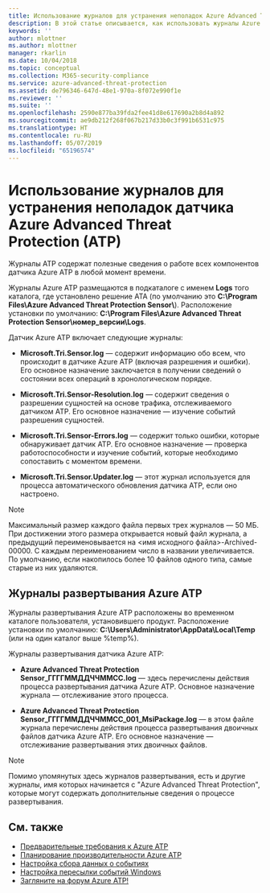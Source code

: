 ```yaml
---
title: Использование журналов для устранения неполадок Azure Advanced Threat Protection | Документация Майкрософт
description: В этой статье описывается, как использовать журналы Azure ATP для устранения неполадок.
keywords: ''
author: mlottner
ms.author: mlottner
manager: rkarlin
ms.date: 10/04/2018
ms.topic: conceptual
ms.collection: M365-security-compliance
ms.service: azure-advanced-threat-protection
ms.assetid: de796346-647d-48e1-970a-8f072e990f1e
ms.reviewer: ''
ms.suite: ''
ms.openlocfilehash: 2590e877ba39fda2fee41d8e617690a2b8d4a892
ms.sourcegitcommit: ae9db212f268f067b217d33b0c3f991b6531c975
ms.translationtype: HT
ms.contentlocale: ru-RU
ms.lasthandoff: 05/07/2019
ms.locfileid: "65196574"
---
```

# <a name="troubleshooting-azure-advanced-threat-protection-atp-sensor-using-the-atp-logs"></a>Использование журналов для устранения неполадок датчика Azure Advanced Threat Protection (ATP)
Журналы ATP содержат полезные сведения о работе всех компонентов датчика Azure ATP в любой момент времени.


Журналы Azure ATP размещаются в подкаталоге с именем **Logs** того каталога, где установлено решение ATA (по умолчанию это **C:\Program Files\Azure Advanced Threat Protection Sensor\\**). Расположение установки по умолчанию: **C:\Program Files\Azure Advanced Threat Protection Sensor\номер_версии\Logs**.

Датчик Azure ATP включает следующие журналы:

-   **Microsoft.Tri.Sensor.log** — содержит информацию обо всем, что происходит в датчике Azure ATP (включая разрешения и ошибки). Его основное назначение заключается в получении сведений о состоянии всех операций в хронологическом порядке.

-   **Microsoft.Tri.Sensor-Resolution.log** — содержит сведения о разрешении сущностей на основе трафика, отслеживаемого датчиком ATP. Его основное назначение — изучение событий разрешения сущностей.

-   **Microsoft.Tri.Sensor-Errors.log** — содержит только ошибки, которые обнаруживает датчик ATP. Его основное назначение — проверка работоспособности и изучение событий, которые необходимо сопоставить с моментом времени.

-   **Microsoft.Tri.Sensor.Updater.log** — этот журнал используется для процесса автоматического обновления датчика ATP, если оно настроено. 


> [!NOTE]
> Максимальный размер каждого файла первых трех журналов — 50 МБ. При достижении этого размера открывается новый файл журнала, а предыдущий переименовывается на &lt;имя исходного файла&gt;-Archived-00000. С каждым переименованием число в названии увеличивается. По умолчанию, если накопилось более 10 файлов одного типа, самые старые из них удаляются.

## <a name="azure-atp-deployment-logs"></a>Журналы развертывания Azure ATP
Журналы развертывания Azure ATP расположены во временном каталоге пользователя, установившего продукт. Расположение установки по умолчанию: **C:\Users\Administrator\AppData\Local\Temp** (или на один каталог выше %temp%).

Журналы развертывания датчика Azure ATP:

-   **Azure Advanced Threat Protection Sensor_ГГГГММДДЧЧММСС.log** — здесь перечислены действия процесса развертывания датчика Azure ATP. Основное назначение журнала — отслеживание этого процесса.

-   **Azure Advanced Threat Protection Sensor_ГГГГММДДЧЧММСС_001_MsiPackage.log** — в этом файле журнала перечислены действия процесса развертывания двоичных файлов датчика Azure ATP. Его основное назначение — отслеживание развертывания этих двоичных файлов.


> [!NOTE] 
> Помимо упомянутых здесь журналов развертывания, есть и другие журналы, имя которых начинается с "Azure Advanced Threat Protection", которые могут содержать дополнительные сведения о процессе развертывания.


## <a name="see-also"></a>См. также
- [Предварительные требования к Azure ATP](atp-prerequisites.md)
- [Планирование производительности Azure ATP](atp-capacity-planning.md)
- [Настройка сбора данных о событиях](configure-event-collection.md)
- [Настройка пересылки событий Windows](configure-event-forwarding.md)
- [Загляните на форум Azure ATP!](https://aka.ms/azureatpcommunity)
